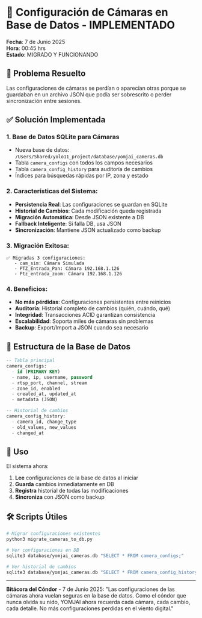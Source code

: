 # 🎥 Configuración de Cámaras en Base de Datos - IMPLEMENTADO

**Fecha**: 7 de Junio 2025  
**Hora**: 00:45 hrs  
**Estado**: MIGRADO Y FUNCIONANDO

## 🎯 Problema Resuelto

Las configuraciones de cámaras se perdían o aparecían otras porque se guardaban en un archivo JSON que podía ser sobrescrito o perder sincronización entre sesiones.

## ✅ Solución Implementada

### 1. **Base de Datos SQLite para Cámaras**
- Nueva base de datos: `/Users/Shared/yolo11_project/database/yomjai_cameras.db`
- Tabla `camera_configs` con todos los campos necesarios
- Tabla `camera_config_history` para auditoría de cambios
- Índices para búsquedas rápidas por IP, zona y estado

### 2. **Características del Sistema**:
- **Persistencia Real**: Las configuraciones se guardan en SQLite
- **Historial de Cambios**: Cada modificación queda registrada
- **Migración Automática**: Desde JSON existente a DB
- **Fallback Inteligente**: Si falla DB, usa JSON
- **Sincronización**: Mantiene JSON actualizado como backup

### 3. **Migración Exitosa**:
```
✅ Migradas 3 configuraciones:
   - cam_sim: Cámara Simulada
   - PTZ_Entrada_Pan: Cámara 192.168.1.126
   - Ptz_entrada_zoom: Cámara 192.168.1.126
```

### 4. **Beneficios**:
- **No más pérdidas**: Configuraciones persistentes entre reinicios
- **Auditoría**: Historial completo de cambios (quién, cuándo, qué)
- **Integridad**: Transacciones ACID garantizan consistencia
- **Escalabilidad**: Soporta miles de cámaras sin problemas
- **Backup**: Export/Import a JSON cuando sea necesario

## 📁 Estructura de la Base de Datos

```sql
-- Tabla principal
camera_configs:
  - id (PRIMARY KEY)
  - name, ip, username, password
  - rtsp_port, channel, stream
  - zone_id, enabled
  - created_at, updated_at
  - metadata (JSON)

-- Historial de cambios
camera_config_history:
  - camera_id, change_type
  - old_values, new_values
  - changed_at
```

## 🔧 Uso

El sistema ahora:
1. **Lee** configuraciones de la base de datos al iniciar
2. **Guarda** cambios inmediatamente en DB
3. **Registra** historial de todas las modificaciones
4. **Sincroniza** con JSON como backup

## 🛠️ Scripts Útiles

```bash
# Migrar configuraciones existentes
python3 migrate_cameras_to_db.py

# Ver configuraciones en DB
sqlite3 database/yomjai_cameras.db "SELECT * FROM camera_configs;"

# Ver historial de cambios
sqlite3 database/yomjai_cameras.db "SELECT * FROM camera_config_history;"
```

---

**Bitácora del Cóndor** - 7 de Junio 2025:
"Las configuraciones de las cámaras ahora vuelan seguras en la base de datos. Como el cóndor que nunca olvida su nido, YOMJAI ahora recuerda cada cámara, cada cambio, cada detalle. No más configuraciones perdidas en el viento digital."
